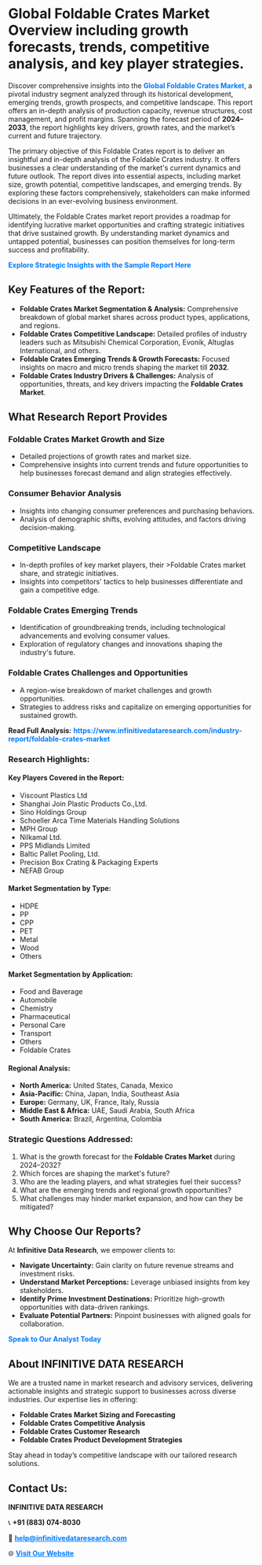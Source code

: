 <h1>Global Foldable Crates Market Overview including growth forecasts, trends, competitive analysis, and key player strategies.</h1>
<p>
Discover comprehensive insights into the 
<a href="https://www.infinitivedataresearch.com/industry-report/foldable-crates-market" rel="dofollow" style="color: #007BFF; text-decoration: none;"><strong>Global Foldable Crates Market</strong></a>, a pivotal industry segment analyzed through its historical development, emerging trends, growth prospects, and competitive landscape. This report offers an in-depth analysis of production capacity, revenue structures, cost management, and profit margins. Spanning the forecast period of <strong>2024–2033</strong>, the report highlights key drivers, growth rates, and the market’s current and future trajectory.
</p>
<p>
The primary objective of this Foldable Crates report is to deliver an insightful and in-depth analysis of the Foldable Crates industry. It offers businesses a clear understanding of the market's current dynamics and future outlook. The report dives into essential aspects, including market size, growth potential, competitive landscapes, and emerging trends. By exploring these factors comprehensively, stakeholders can make informed decisions in an ever-evolving business environment.
</p>
<p>
Ultimately, the Foldable Crates market report provides a roadmap for identifying lucrative market opportunities and crafting strategic initiatives that drive sustained growth. By understanding market dynamics and untapped potential, businesses can position themselves for long-term success and profitability.
</p>
<p>
<a href="https://www.infinitivedataresearch.com/request-sample/reportId=110226" style="color: #007BFF; text-decoration: none;"><strong>Explore Strategic Insights with the Sample Report Here</strong></a>
</p>

<h2>Key Features of the Report:</h2>
<ul>
<li><strong>Foldable Crates Market Segmentation & Analysis:</strong> Comprehensive breakdown of global market shares across product types, applications, and regions.</li>
<li><strong>Foldable Crates Competitive Landscape:</strong> Detailed profiles of industry leaders such as Mitsubishi Chemical Corporation, Evonik, Altuglas International, and others.</li>
<li><strong>Foldable Crates Emerging Trends & Growth Forecasts:</strong> Focused insights on macro and micro trends shaping the market till <strong>2032</strong>.</li>
<li><strong>Foldable Crates Industry Drivers & Challenges:</strong> Analysis of opportunities, threats, and key drivers impacting the <strong>Foldable Crates Market</strong>.</li>
</ul>

<h2>What Research Report Provides</h2>
<h3>Foldable Crates Market Growth and Size</h3>
<ul>
<li>Detailed projections of growth rates and market size.</li>
<li>Comprehensive insights into current trends and future opportunities to help businesses forecast demand and align strategies effectively.</li>
</ul>

<h3>Consumer Behavior Analysis</h3>
<ul>
<li>Insights into changing consumer preferences and purchasing behaviors.</li>
<li>Analysis of demographic shifts, evolving attitudes, and factors driving decision-making.</li>
</ul>

<h3>Competitive Landscape</h3>
<ul>
<li>In-depth profiles of key market players, their >Foldable Crates market share, and strategic initiatives.</li>
<li>Insights into competitors' tactics to help businesses differentiate and gain a competitive edge.</li>
</ul>

<h3>Foldable Crates Emerging Trends</h3>
<ul>
<li>Identification of groundbreaking trends, including technological advancements and evolving consumer values.</li>
<li>Exploration of regulatory changes and innovations shaping the industry's future.</li>
</ul>

<h3>Foldable Crates Challenges and Opportunities</h3>
<ul>
<li>A region-wise breakdown of market challenges and growth opportunities.</li>
<li>Strategies to address risks and capitalize on emerging opportunities for sustained growth.</li>
</ul>
<p><strong>Read Full Analysis:</strong> <a href="https://www.infinitivedataresearch.com/industry-report/foldable-crates-market" rel="dofollow" style="color: #007BFF; text-decoration: none;"><strong>https://www.infinitivedataresearch.com/industry-report/foldable-crates-market</strong></a></p>
<h3>Research Highlights:</h3>
<h4>Key Players Covered in the Report:</h4>
<ul><li>Viscount Plastics Ltd</li><li>Shanghai Join Plastic Products Co.,Ltd.</li><li>Sino Holdings Group</li><li>Schoeller Arca Time Materials Handling Solutions</li><li>MPH Group</li><li>Nilkamal Ltd.</li><li>PPS Midlands Limited</li><li>Baltic Pallet Pooling, Ltd.</li><li>Precision Box Crating &amp; Packaging Experts</li><li>NEFAB Group</li></ul>
<h4>Market Segmentation by Type:</h4>
<ul><li>HDPE</li><li>PP</li><li>CPP</li><li>PET</li><li>Metal</li><li>Wood</li><li>Others</li></ul>
<h4>Market Segmentation by Application:</h4>
<ul><li>Food and Baverage</li><li>Automobile</li><li>Chemistry</li><li>Pharmaceutical</li><li>Personal Care</li><li>Transport</li><li>Others</li><li>Foldable Crates</li></ul>

<h4>Regional Analysis:</h4>
<ul>
<li><strong>North America:</strong> United States, Canada, Mexico</li>
<li><strong>Asia-Pacific:</strong> China, Japan, India, Southeast Asia</li>
<li><strong>Europe:</strong> Germany, UK, France, Italy, Russia</li>
<li><strong>Middle East & Africa:</strong> UAE, Saudi Arabia, South Africa</li>
<li><strong>South America:</strong> Brazil, Argentina, Colombia</li>
</ul>

<h3>Strategic Questions Addressed:</h3>
<ol>
<li>What is the growth forecast for the <strong>Foldable Crates Market</strong> during 2024–2032?</li>
<li>Which forces are shaping the market's future?</li>
<li>Who are the leading players, and what strategies fuel their success?</li>
<li>What are the emerging trends and regional growth opportunities?</li>
<li>What challenges may hinder market expansion, and how can they be mitigated?</li>
</ol>

<h2>Why Choose Our Reports?</h2>
<p>At <strong>Infinitive Data Research</strong>, we empower clients to:</p>
<ul>
<li><strong>Navigate Uncertainty:</strong> Gain clarity on future revenue streams and investment risks.</li>
<li><strong>Understand Market Perceptions:</strong> Leverage unbiased insights from key stakeholders.</li>
<li><strong>Identify Prime Investment Destinations:</strong> Prioritize high-growth opportunities with data-driven rankings.</li>
<li><strong>Evaluate Potential Partners:</strong> Pinpoint businesses with aligned goals for collaboration.</li>
</ul>
<p><a href="https://www.infinitivedataresearch.com/industry-report/foldable-crates-market" rel="dofollow" style="color: #007BFF; text-decoration: none;"><strong>Speak to Our Analyst Today</strong></a></p>

<h2>About INFINITIVE DATA RESEARCH</h2>
<p>We are a trusted name in market research and advisory services, delivering actionable insights and strategic support to businesses across diverse industries. Our expertise lies in offering:</p>
<ul>
<li><strong>Foldable Crates Market Sizing and Forecasting</strong></li>
<li><strong>Foldable Crates Competitive Analysis</strong></li>
<li><strong>Foldable Crates Customer Research</strong></li>
<li><strong>Foldable Crates Product Development Strategies</strong></li>
</ul>
<p>Stay ahead in today’s competitive landscape with our tailored research solutions.</p>

<h2>Contact Us:</h2>
<p><strong>INFINITIVE DATA RESEARCH</strong></p>
<p>📞 <strong>+91 (883) 074-8030</strong></p>
<p>📧 <strong><a href="mailto:help@infinitivedataresearch.com" style="color: #007BFF;">help@infinitivedataresearch.com</a></strong></p>
<p>🌐 <strong><a href="https://www.infinitivedataresearch.com" rel="dofollow" style="color: #007BFF;">Visit Our Website</a></strong></p>
